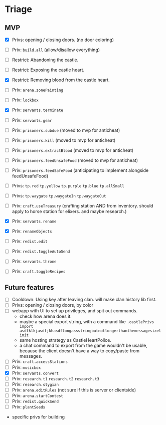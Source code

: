 # Triage

## MVP

- [x] Privs: opening / closing doors. (no door coloring)
- [ ] Priv: `build.all` (allow/disallow everything)
- [ ] Restrict: Abandoning the castle.
- [ ] Restrict: Exposing the castle heart.
- [x] Restrict: Removing blood from the castle heart.
- [ ] Priv: `arena.zonePainting`
- [ ] Priv: `lockbox`
- [x] Priv: `servants.terminate`
- [ ] Priv: `servants.gear`
- [ ] Priv: `prisoners.subdue` (moved to mvp for anticheat)
- [ ] Priv: `prisoners.kill` (moved to mvp for anticheat)
- [ ] Priv: `prisoners.extractBlood` (moved to mvp for anticheat)
- [ ] Priv: `prisoners.feedUnsafeFood` (moved to mvp for anticheat)
- [ ] Priv: `prisoners.feedSafeFood` (anticipating to implement alongside feedUnsafeFood)
- [ ] Privs: `tp.red` `tp.yellow` `tp.purple` `tp.blue` `tp.allSmall`
- [ ] Privs: `tp.waygate` `tp.waygateIn` `tp.waygateOut`
- [ ] Priv: `craft.useTreasury` (crafting station AND from inventory. should apply to horse station for elixers. and maybe research.)
- [x] Priv: `servants.rename`
- [x] Priv: `renameObjects`
- [ ] Priv: `redist.edit`
- [ ] Priv: `redist.toggleAutoSend`
- [ ] Priv: `servants.throne`
- [ ] Priv: `craft.toggleRecipes`


## Future features

- [ ] Cooldown: Using key after leaving clan. will make clan history lib first.
- [ ] Privs: opening / closing doors, by color
- [ ] webapp with UI to set up privileges, and spit out commands.
  - check how arena does it.
  - maybe a special export string, with a command like `.castlePrivs import asdfklkjasdfjkhasdflongassstringbutnotlongerthanthemessagesizelimit`
  - same hosting strategy as CastleHeartPolice.
  - a chat command to export from the game wouldn't be usable, because the client doesn't have a way to copy/paste from messages.
- [ ] Priv: `craft.accessStations`
- [ ] Priv: `musicbox`
- [x] Priv: `servants.convert`
- [ ] Priv: `research.t1` `research.t2` `research.t3`
- [ ] Priv: `research.stygian`
- [ ] Priv: `arena.editRules` (not sure if this is server or clientside)
- [ ] Priv: `arena.startContest`
- [ ] Priv: `redist.quickSend`
- [ ] Priv: `plantSeeds`
- specific privs for building